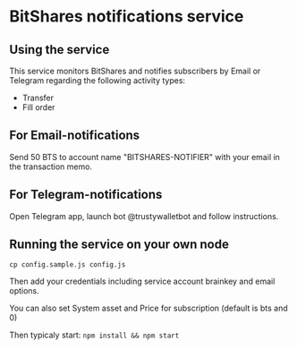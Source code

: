 # BitShares notifications service
## Using the service

This service monitors BitShares and notifies subscribers by Email or Telegram regarding the following activity types:
- Transfer
- Fill order

## For Email-notifications
Send 50 BTS to account name "BITSHARES-NOTIFIER" with your email in the transaction memo.

## For Telegram-notifications
Open Telegram app, launch bot @trustywalletbot and follow instructions.


## Running the service on your own node 
``
cp config.sample.js config.js
``

Then add your credentials including service account brainkey and email options.

You can also set System asset and Price for subscription (default is bts and 0)

Then typicaly start:
``
npm install && npm start
``

